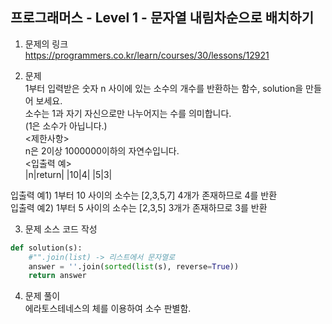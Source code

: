 프로그래머스 - Level 1 - 문자열 내림차순으로 배치하기      
-------------

1. 문제의 링크   
https://programmers.co.kr/learn/courses/30/lessons/12921    

2. 문제    
1부터 입력받은 숫자 n 사이에 있는 소수의 개수를 반환하는 함수, solution을 만들어 보세요.    
소수는 1과 자기 자신으로만 나누어지는 수를 의미합니다.     
(1은 소수가 아닙니다.)      
<제한사항>      
n은 2이상 1000000이하의 자연수입니다.       
<입출력 예>     
|n|return|
|10|4|
|5|3|
    
입출력 예1) 1부터 10 사이의 소수는 [2,3,5,7] 4개가 존재하므로 4를 반환      
입출력 예2) 1부터 5 사이의 소수는 [2,3,5] 3개가 존재하므로 3를 반환       

3. 문제 소스 코드 작성      
```python
def solution(s):
    #"".join(list) -> 리스트에서 문자열로
    answer = ''.join(sorted(list(s), reverse=True))
    return answer
```

4. 문제 풀이       
에라토스테네스의 체를 이용하여 소수 판별함.        



  
